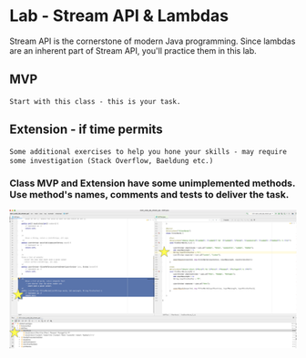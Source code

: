 # Lab - Stream API & Lambdas

Stream API is the cornerstone of modern Java programming. 
Since lambdas are an inherent part of Stream API, you'll practice them in this lab.

## MVP

    Start with this class - this is your task.

## Extension - if time permits

    Some additional exercises to help you hone your skills - may require some investigation (Stack Overflow, Baeldung etc.)

### Class MVP and Extension have some unimplemented methods. Use method's names, comments and tests to deliver the task.

![Method](README_IMG/method_and_tests.png)
